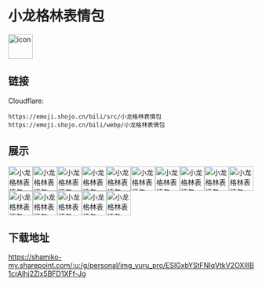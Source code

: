 # 小龙格林表情包
<img src="https://emoji.shojo.cn/bili/src/小龙格林表情包/icon.png" width="50" height="50" alt="icon">

## 链接
Cloudflare:
```
https://emoji.shojo.cn/bili/src/小龙格林表情包
https://emoji.shojo.cn/bili/webp/小龙格林表情包
```
## 展示
<img src="https://emoji.shojo.cn/bili/src/小龙格林表情包/小龙格林表情包-恶龙咆哮.png" width="50" height="50" alt="小龙格林表情包-恶龙咆哮"><img src="https://emoji.shojo.cn/bili/src/小龙格林表情包/小龙格林表情包-爱你.png" width="50" height="50" alt="小龙格林表情包-爱你"><img src="https://emoji.shojo.cn/bili/src/小龙格林表情包/小龙格林表情包-吃瓜.png" width="50" height="50" alt="小龙格林表情包-吃瓜"><img src="https://emoji.shojo.cn/bili/src/小龙格林表情包/小龙格林表情包-委屈.png" width="50" height="50" alt="小龙格林表情包-委屈"><img src="https://emoji.shojo.cn/bili/src/小龙格林表情包/小龙格林表情包-DUCK不必.png" width="50" height="50" alt="小龙格林表情包-DUCK不必"><img src="https://emoji.shojo.cn/bili/src/小龙格林表情包/小龙格林表情包-暴击.png" width="50" height="50" alt="小龙格林表情包-暴击"><img src="https://emoji.shojo.cn/bili/src/小龙格林表情包/小龙格林表情包-累了.png" width="50" height="50" alt="小龙格林表情包-累了"><img src="https://emoji.shojo.cn/bili/src/小龙格林表情包/小龙格林表情包-害羞.png" width="50" height="50" alt="小龙格林表情包-害羞"><img src="https://emoji.shojo.cn/bili/src/小龙格林表情包/小龙格林表情包-不知道.png" width="50" height="50" alt="小龙格林表情包-不知道"><img src="https://emoji.shojo.cn/bili/src/小龙格林表情包/小龙格林表情包-送花.png" width="50" height="50" alt="小龙格林表情包-送花"><img src="https://emoji.shojo.cn/bili/src/小龙格林表情包/小龙格林表情包-戳戳.png" width="50" height="50" alt="小龙格林表情包-戳戳"><img src="https://emoji.shojo.cn/bili/src/小龙格林表情包/小龙格林表情包-抱抱.png" width="50" height="50" alt="小龙格林表情包-抱抱"><img src="https://emoji.shojo.cn/bili/src/小龙格林表情包/小龙格林表情包-加1.png" width="50" height="50" alt="小龙格林表情包-加1"><img src="https://emoji.shojo.cn/bili/src/小龙格林表情包/小龙格林表情包-思考.png" width="50" height="50" alt="小龙格林表情包-思考"><img src="https://emoji.shojo.cn/bili/src/小龙格林表情包/小龙格林表情包-震惊.png" width="50" height="50" alt="小龙格林表情包-震惊">

## 下载地址

https://shamiko-my.sharepoint.com/:u:/g/personal/img_yuru_pro/ESlGxbYStFNIqVtkV2OXIlIB1crAIhj2Zlx5BFD1XFf-Jg